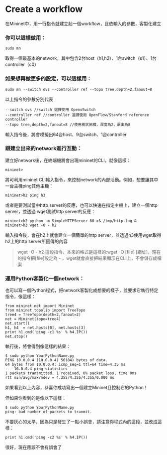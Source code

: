# Create a workflow


在Mininet中，用一行指令就建立起一個workflow，且依輸入的參數，客製化建立


### 你可以這樣做用：

```
sudo mn
```

取得一個最基本的network，其中包含2台host（h1,h2）、1台switch（s1）、1台controller（c0）

### 如果想再做更多的設定，可以這樣用：
```
sudo mn --switch ovs --controller ref --topo tree,depth=2,fanout=8
```
以上指令的參數分別代表

```
--switch ovs //switch 選擇使用 OpenvSwitch
--controller ref //controller 選擇使用 OpenFlow/Stanford reference controller
--topo tree,depth=2,fanout=8 //使用樹狀拓樸，深度為2，扇出為8
```
輸入指令後，將會模擬出64台host、9台switch、1台controller

### 跟建立出來的network進行互動：

建立好network後，在終端機將會出現mininet的CLI，就像這樣：

```
mininet>
```
將可利用mininet CLI輸入指令，來控制network的內部活動。例如，想要讓其中一台主機ping其他主機：
```
mininet>h2 ping h3
```

或者是要測試當中http server的反應，也可以快速在指定主機上，建立一個http server，並透過 wget測試http server的反應：

```
mininet>h2 python -m SimpleHTTPServer 80 >& /tmp/http.log &
mininet>h3 wget -O - h2
```

輸入指令後，會在h2上就會建立一個簡單的http server，並透過h3使用wget取得h2上的http server所回傳的內容

> wget -O - h2 這段指令，本來的格式是這樣的:wget -O [file] [網址]。現在的指令把[file]設定為 - ，wget就會直接把結果顯示在CLI上，不會儲存成檔案</blockquote>

### 運用Python客製化一個network：
也可以寫一個Python程式，把network客製化成想要的樣子，並要求它執行特定指令，像這樣：

```
from mininet.net import Mininet
from mininet.topolib import TreeTopo
tree4 = TreeTopo(depth=2,fanout=2)
net = Mininet(topo=tree4)
net.start()
h1, h4  = net.hosts[0], net.hosts[3]
print h1.cmd('ping -c1 %s' % h4.IP())
net.stop()
```
執行後，將會得到像這樣的結果：
```
$ sudo python YourPythonName.py
PING 10.0.0.4 (10.0.0.4) 56(84) bytes of data.
64 bytes from 10.0.0.4: icmp_seq=1 ttl=64 time=4.35 ms
--- 10.0.0.4 ping statistics ---
1 packets transmitted, 1 received, 0% packet loss, time 0ms
rtt min/avg/max/mdev = 4.355/4.355/4.355/0.000 ms
```

如果看到以上內容，恭喜你成功寫出一個建立Mininet且控制它的Python！

但如果你看到的是像以下這樣：

```
$ sudo python YourPythonName.py
ping: bad number of packets to tranmit.
```

不要灰心的太早，因為只是發生了一點小誤會，請注意你程式內的這段，並改成這樣：
```
print h1.cmd('ping -c2 %s' % h4.IP())
```

很好，現在應該不會有誤會了
